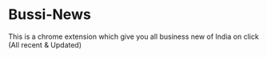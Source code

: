 # Bussi-News
This is a chrome extension which give you all business new of India on click (All recent &amp; Updated)  
